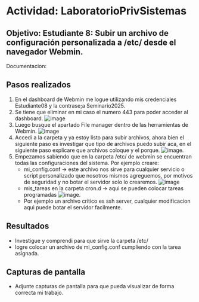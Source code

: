 # Actividad: LaboratorioPrivSistemas

## Objetivo:  Estudiante 8: Subir un archivo de configuración personalizada a /etc/ desde el navegador Webmin.

Documentacion:

## Pasos realizados
1. En el dashboard de Webmin me logue utilizando mis credenciales Estudiante08 y la contrase;a Seminario2025.
2. Se tiene que eliminar en mi caso el numero 443 para poder acceder al dashboard. ![image](https://github.com/user-attachments/assets/d3048037-ffdc-4e79-ba16-08b21258203e)
3. Luego busque el apartado File manager dentro de las herramientas de Webmin.  ![image](https://github.com/user-attachments/assets/f00aece8-c2a6-474e-99d6-78e16bcae212)
4. Accedi a la carpeta y ya estoy listo para subir archivos,  ahora bien el siguiente paso es investigar que tipo de archivos puedo subir aca, en el siguiente paso explicare
   que archivos coloque y el porque. ![image](https://github.com/user-attachments/assets/db038303-02c0-4a54-aad5-ab4fbd871a90).
5. Empezamos sabiendo que en la carpeta /etc/ de webmin se encuentran todas las configuraciones del sistema.  Por ejemplo creare:
    - mi_config.conf ->  este archivo nos sirve para cualquier servicio o script personalizado que nosotros mismos agreguemos, por motivos de seguridad y no botar
      el servidor solo lo crearemos. ![image](https://github.com/user-attachments/assets/9021bc47-db0e-49eb-8cdd-859cf5bcaea3)
    - mis_tareas  en la carpeta cron.d  ->  aqui se pueden colocar tareas programadas ![image](https://github.com/user-attachments/assets/9929453b-9fae-46ae-92da-fe3070744b0a).
    - Por ejemplo un archivo critico es ssh server, cualquier modificacion aqui puede botar el servidor facilmente.



## Resultados
- Investigue y comprendi para que sirve la carpeta /etc/
- logre colocar un archivo de mi_config.conf cumpliendo con la tarea asignada.


## Capturas de pantalla
- Adjunte capturas de pantalla para que pueda visualizar de forma correcta mi trabajo. 


